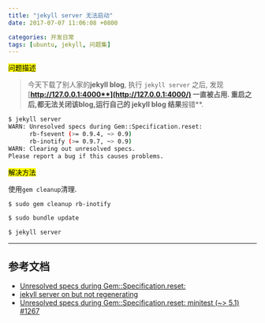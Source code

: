 ```yaml
---
title: "jekyll server 无法启动"
date: 2017-07-07 11:06:08 +0800

categories: 开发日常
tags: [ubuntu, jekyll, 问题集]
---
```


<mark>问题描述</mark>

>今天下载了别人家的**jekyll blog**, 执行 `jekyll server` 之后, 发现 [**http://127.0.0.1:4000**](http://127.0.0.1:4000/) 一直被占用. 重启之后,都无法关闭该blog,运行自己的 jekyll blog 结果**报错**.
```bash
$ jekyll server
WARN: Unresolved specs during Gem::Specification.reset:
      rb-fsevent (>= 0.9.4, ~> 0.9)
      rb-inotify (>= 0.9.7, ~> 0.9)
WARN: Clearing out unresolved specs.
Please report a bug if this causes problems.
```

<mark>解决方法</mark>

使用`gem cleanup`清理.

```bash
$ sudo gem cleanup rb-inotify

$ sudo bundle update

$ jekyll server
```

---
## 参考文档
- [Unresolved specs during Gem::Specification.reset:](https://stackoverflow.com/questions/17936340/unresolved-specs-during-gemspecification-reset)
- [jekyll server on but not regenerating](https://stackoverflow.com/questions/23774304/jekyll-server-on-but-not-regenerating)
- [Unresolved specs during Gem::Specification.reset: minitest (~> 5.1) \#1267](https://github.com/rubygems/rubygems/issues/1267)
